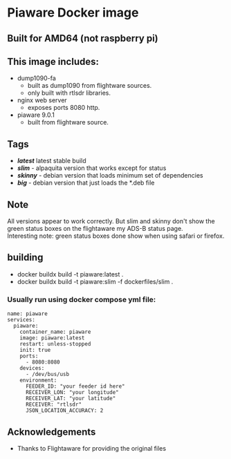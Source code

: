 # Piaware Docker image

## Built for AMD64 (not raspberry pi)

## This image includes:
- dump1090-fa 
    - built as dump1090 from flightware sources.
    - only built with rtlsdr libraries. 
- nginx web server 
    -  exposes ports 8080 http.
- piaware 9.0.1
    - built from flightware source.
## Tags
- ***latest*** latest stable build
- ***slim*** - alpaquita version that works except for status 
- ***skinny*** - debian version that loads minimum set of dependencies 
- ***big*** - debian version that just loads the *.deb file
## Note  
All versions appear to work correctly.  But slim and skinny don't show
the green status boxes on the flightaware my ADS-B status page.  
Interesting note: green status boxes done show when using safari or firefox.
## building
- docker buildx build -t piaware:latest .
- docker buildx build -t piaware:slim -f dockerfiles/slim .

### Usually run using docker compose yml file:
```
name: piaware
services:
  piaware:
    container_name: piaware
    image: piaware:latest
    restart: unless-stopped
    init: true
    ports:
      - 8080:8080
    devices:
      - /dev/bus/usb
    environment:
      FEEDER_ID: "your feeder id here"
      RECEIVER_LON: "your longitude"
      RECEIVER_LAT: "your latitude"
      RECEIVER: "rtlsdr"
      JSON_LOCATION_ACCURACY: 2 
```
## Acknowledgements
- Thanks to Flightaware for providing the original files
